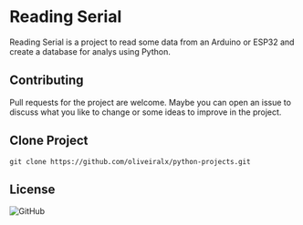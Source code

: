 # Reading Serial

Reading Serial is a project to read some data from an Arduino or ESP32 and create a database for analys using Python.

## Contributing

Pull requests for the project are welcome. Maybe you can open an issue to discuss what you like to change or some ideas to improve in the project.


## Clone Project
```
git clone https://github.com/oliveiralx/python-projects.git
```
## License
<img alt="GitHub" src="https://img.shields.io/github/license/oliveiralx/python-projects?color=blue&label=License&style=flat-square">
